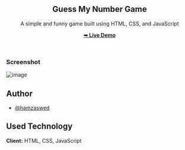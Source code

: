 <div align="center">

  <br />
  <br />

  <h2 align="center">Guess My Number Game</h2>

A simple and funny game built using HTML, CSS, and JavaScript

<a href="https://hamzaswed.github.io/vanillajs-guess-my-number-game/"><strong>➥ Live Demo</strong></a>

</div>

<br />

### Screenshot

![image](https://github.com/hamzaswed/vanillajs-guess-my-number-game/assets/81015655/96ba0f10-65f7-40a0-a866-3252c6af2844)


## Author

- [@hamzaswed](https://github.com/hamzaswed)

## Used Technology

**Client:** HTML, CSS, JavaScript
